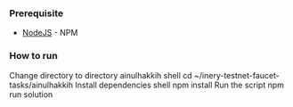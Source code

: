 ### Prerequisite
- [NodeJS](https://nodejs.org/en/) - NPM
### How to run
Change directory to directory ainulhakkih shell cd ~/inery-testnet-faucet-tasks/ainulhakkih Install dependencies shell npm install Run 
the script npm run solution
